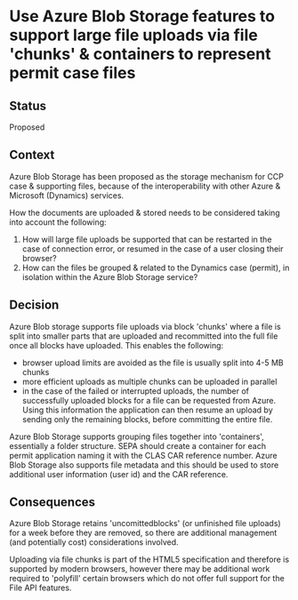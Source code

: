 # Use Azure Blob Storage features to support large file uploads via file 'chunks' & containers to represent permit case files

## Status

Proposed

## Context

Azure Blob Storage has been proposed as the storage mechanism for CCP case & supporting files, because of the interoperability with other Azure & Microsoft (Dynamics) services.

How the documents are uploaded & stored needs to be considered taking into account the following:

1. How will large file uploads be supported that can be restarted in the case of connection error, or resumed in the case of a user closing their browser?
2. How can the files be grouped & related to the Dynamics case (permit), in isolation within the Azure Blob Storage service?

## Decision

Azure Blob storage supports file uploads via block 'chunks' where a file is split into smaller parts that are uploaded and recommitted into the full file once all 
blocks have uploaded.  This enables the following:
* browser upload limits are avoided as the file is usually split into 4-5 MB chunks
* more efficient uploads as multiple chunks can be uploaded in parallel
* in the case of the failed or interrupted uploads, the number of successfully uploaded blocks for a file can be requested from Azure.  Using this information the application can then resume an upload by sending only the remaining blocks, before committing the entire file.

Azure Blob Storage supports grouping files together into 'containers', essentially a folder structure.  SEPA should create a container for each permit application naming it with the CLAS CAR reference number.
Azure Blob Storage also supports file metadata and this should be used to store additional user information (user id) and the CAR reference.

## Consequences

Azure Blob Storage retains 'uncomittedblocks' (or unfinished file uploads) for a week before they are removed, so there are additional management (and potentially cost) considerations involved.

Uploading via file chunks is part of the HTML5 specification and therefore is supported by modern browsers, however there may be additional work required to 'polyfill' certain browsers which do not offer full support for the File API features. 
